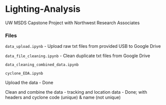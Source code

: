 # Lighting-Analysis
UW MSDS Capstone Project with Northwest Research Associates

### Files

`data_upload.ipynb` - Upload raw txt files from provided USB to Google Drive

`data_file_cleaning.ipynb` - Clean duplicate txt files from Google Drive

`data_cleaning_combined_data.ipynb`

`cyclone_EDA.ipynb`

Upload the data - Done

Clean and combine the data - tracking and location data - Done; with headers and cyclone code (unique) & name (not unique)
